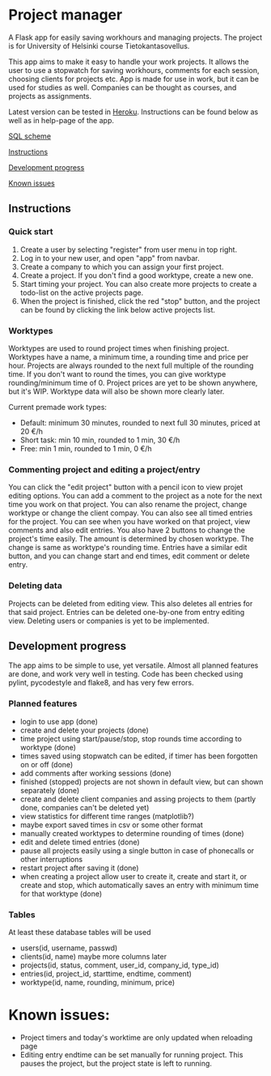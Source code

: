 # Project manager

A Flask app for easily saving workhours and managing projects. The project is for University of Helsinki course Tietokantasovellus.

This app aims to make it easy to handle your work projects. It allows the user to use a stopwatch for saving workhours, comments for each session, choosing clients for projects etc. App is made for use in work, but it can be used for studies as well. Companies can be thought as courses, and projects as assignments.

Latest version can be tested in [Heroku](https://tsoha-project-manager.herokuapp.com). Instructions can be found below as well as in help-page of the app.

[SQL scheme](/schema.sql)

[Instructions](https://github.com/Capslock01/project-manager#instructions)

[Development progress](https://github.com/Capslock01/project-manager#development-progress)

[Known issues](https://github.com/Capslock01/project-manager#known-issues)

## Instructions

### Quick start

1. Create a user by selecting "register" from user menu in top right.
2. Log in to your new user, and open "app" from navbar.
3. Create a company to which you can assign your first project.
4. Create a project. If you don't find a good worktype, create a new one.
5. Start timing your project. You can also create more projects to create a todo-list on the active projects page.
6. When the project is finished, click the red "stop" button, and the project can be found by clicking the link below active projects list.

### Worktypes

Worktypes are used to round project times when finishing project. Worktypes have a name, a minimum time, a rounding time and price per hour. Projects are always rounded to the next full multiple of the rounding time. If you don't want to round the times, you can give worktype rounding/minimum time of 0. Project prices are yet to be shown anywhere, but it's WIP. Worktype data will also be shown more clearly later.

Current premade work types:
- Default: minimum 30 minutes, rounded to next full 30 minutes, priced at 20 €/h
- Short task: min 10 min, rounded to 1 min, 30 €/h
- Free: min 1 min, rounded to 1 min, 0 €/h

### Commenting project and editing a project/entry

You can click the "edit project" button with a pencil icon to view projet editing options. You can add a comment to the project as a note for the next time you work on that project. You can also rename the project, change worktype or change the client compay. You can also see all timed entries for the project. You can see when you have worked on that project, view comments and also edit entries. You also have 2 buttons to change the project's time easily. The amount is determined by chosen worktype. The change is same as worktype's rounding time. Entries have a similar edit button, and you can change start and end times, edit comment or delete entry.

### Deleting data

Projects can be deleted from editing view. This also deletes all entries for that said project. Entries can be deleted one-by-one from entry editing view. Deleting users or companies is yet to be implemented.

## Development progress

The app aims to be simple to use, yet versatile. Almost all planned features are done, and work very well in testing. Code has been checked using pylint, pycodestyle and flake8, and has very few errors.

### Planned features

- login to use app (done)
- create and delete your projects (done)
- time project using start/pause/stop, stop rounds time according to worktype (done)
- times saved using stopwatch can be edited, if timer has been forgotten on or off (done)
- add comments after working sessions (done)
- finished (stopped) projects are not shown in default view, but can shown separately (done)
- create and delete client companies and assing projects to them (partly done, companies can't be deleted yet)
- view statistics for different time ranges (matplotlib?)
- maybe export saved times in csv or some other format
- manually created worktypes to determine rounding of times (done)
- edit and delete timed entries (done)
- pause all projects easily using a single button in case of phonecalls or other interruptions
- restart project after saving it (done)
- when creating a project allow user to create it, create and start it, or create and stop, which automatically saves an entry with minimum time for that worktype (done)

### Tables

At least these database tables will be used
- users(id, username, passwd)
- clients(id, name) maybe more columns later
- projects(id, status, comment, user_id, company_id, type_id)
- entries(id, project_id, starttime, endtime, comment)
- worktype(id, name, rounding, minimum, price)

# Known issues:

- Project timers and today's worktime are only updated when reloading page
- Editing entry endtime can be set manually for running project. This pauses the project, but the project state is left to running.
